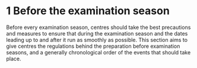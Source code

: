 # 1 Before the examination season

Before every examination season, centres should take the best precautions and measures to ensure that during the examination season and the dates leading up to and after it run as smoothly as possible. This section aims to give centres the regulations behind the preparation before examination seasons, and a generally chronological order of the events that should take place.
